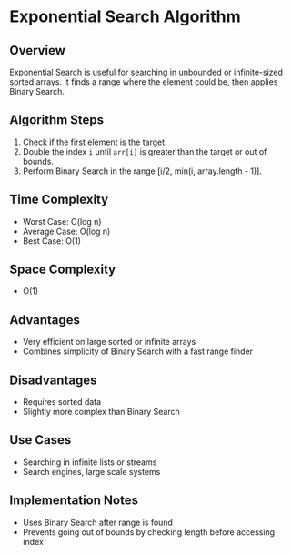 # Exponential Search Algorithm

## Overview
Exponential Search is useful for searching in unbounded or infinite-sized sorted arrays. It finds a range where the element could be, then applies Binary Search.

## Algorithm Steps
1. Check if the first element is the target.
2. Double the index `i` until `arr[i]` is greater than the target or out of bounds.
3. Perform Binary Search in the range [i/2, min(i, array.length - 1)].

## Time Complexity
- Worst Case: O(log n)
- Average Case: O(log n)
- Best Case: O(1)

## Space Complexity
- O(1)

## Advantages
- Very efficient on large sorted or infinite arrays
- Combines simplicity of Binary Search with a fast range finder

## Disadvantages
- Requires sorted data
- Slightly more complex than Binary Search

## Use Cases
- Searching in infinite lists or streams
- Search engines, large scale systems

## Implementation Notes
- Uses Binary Search after range is found
- Prevents going out of bounds by checking length before accessing index